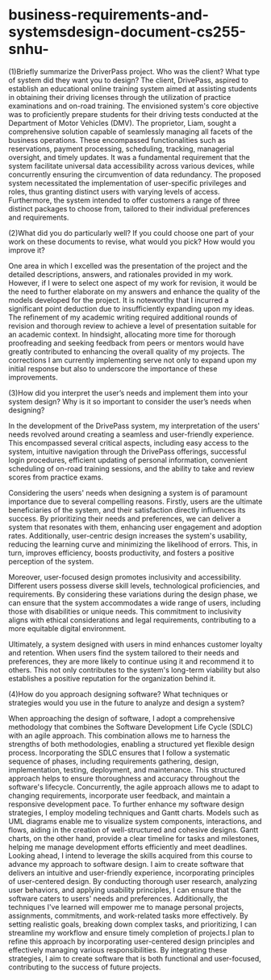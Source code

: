 # business-requirements-and-systemsdesign-document-cs255-snhu-
(1)Briefly summarize the DriverPass project. Who was the client? What type of system did they want you to design?
The client, DrivePass, aspired to establish an educational online training system aimed at assisting students in obtaining their driving licenses through the utilization of practice examinations and on-road training. The envisioned system's core objective was to proficiently prepare students for their driving tests conducted at the Department of Motor Vehicles (DMV). The proprietor, Liam, sought a comprehensive solution capable of seamlessly managing all facets of the business operations. These encompassed functionalities such as reservations, payment processing, scheduling, tracking, managerial oversight, and timely updates. It was a fundamental requirement that the system facilitate universal data accessibility across various devices, while concurrently ensuring the circumvention of data redundancy. The proposed system necessitated the implementation of user-specific privileges and roles, thus granting distinct users with varying levels of access. Furthermore, the system intended to offer customers a range of three distinct packages to choose from, tailored to their individual preferences and requirements.

(2)What did you do particularly well?
If you could choose one part of your work on these documents to revise, what would you pick? How would you improve it?

One area in which I excelled was the presentation of the project and the detailed descriptions, answers, and rationales provided in my work. However, if I were to select one aspect of my work for revision, it would be the need to further elaborate on my answers and enhance the quality of the models developed for the project. It is noteworthy that I incurred a significant point deduction due to insufficiently expanding upon my ideas. The refinement of my academic writing required additional rounds of revision and thorough review to achieve a level of presentation suitable for an academic context. In hindsight, allocating more time for thorough proofreading and seeking feedback from peers or mentors would have greatly contributed to enhancing the overall quality of my projects. The corrections I am currently implementing serve not only to expand upon my initial response but also to underscore the importance of these improvements.

(3)How did you interpret the user’s needs and implement them into your system design? Why is it so important to consider the user’s needs when designing?


In the development of the DrivePass system, my interpretation of the users' needs revolved around creating a seamless and user-friendly experience. This encompassed several critical aspects, including easy access to the system, intuitive navigation through the DrivePass offerings, successful login procedures, efficient updating of personal information, convenient scheduling of on-road training sessions, and the ability to take and review scores from practice exams.

Considering the users' needs when designing a system is of paramount importance due to several compelling reasons. Firstly, users are the ultimate beneficiaries of the system, and their satisfaction directly influences its success. By prioritizing their needs and preferences, we can deliver a system that resonates with them, enhancing user engagement and adoption rates. Additionally, user-centric design increases the system's usability, reducing the learning curve and minimizing the likelihood of errors. This, in turn, improves efficiency, boosts productivity, and fosters a positive perception of the system.

Moreover, user-focused design promotes inclusivity and accessibility. Different users possess diverse skill levels, technological proficiencies, and requirements. By considering these variations during the design phase, we can ensure that the system accommodates a wide range of users, including those with disabilities or unique needs. This commitment to inclusivity aligns with ethical considerations and legal requirements, contributing to a more equitable digital environment.

Ultimately, a system designed with users in mind enhances customer loyalty and retention. When users find the system tailored to their needs and preferences, they are more likely to continue using it and recommend it to others. This not only contributes to the system's long-term viability but also establishes a positive reputation for the organization behind it.

(4)How do you approach designing software? What techniques or strategies would you use in the future to analyze and design a system?

When approaching the design of software, I adopt a comprehensive methodology that combines the Software Development Life Cycle (SDLC) with an agile approach. This combination allows me to harness the strengths of both methodologies, enabling a structured yet flexible design process. Incorporating the SDLC ensures that I follow a systematic sequence of phases, including requirements gathering, design, implementation, testing, deployment, and maintenance. This structured approach helps to ensure thoroughness and accuracy throughout the software's lifecycle. Concurrently, the agile approach allows me to adapt to changing requirements, incorporate user feedback, and maintain a responsive development pace.
To further enhance my software design strategies, I employ modeling techniques and Gantt charts. Models such as UML diagrams enable me to visualize system components, interactions, and flows, aiding in the creation of well-structured and cohesive designs. Gantt charts, on the other hand, provide a clear timeline for tasks and milestones, helping me manage development efforts efficiently and meet deadlines.
Looking ahead, I intend to leverage the skills acquired from this course to advance my approach to software design. I aim to create software that delivers an intuitive and user-friendly experience, incorporating principles of user-centered design. By conducting thorough user research, analyzing user behaviors, and applying usability principles, I can ensure that the software caters to users' needs and preferences.
Additionally, the techniques I've learned will empower me to manage personal projects, assignments, commitments, and work-related tasks more effectively. By setting realistic goals, breaking down complex tasks, and prioritizing, I can streamline my workflow and ensure timely completion of projects.I plan to refine this approach by incorporating user-centered design principles and effectively managing various responsibilities. By integrating these strategies, I aim to create software that is both functional and user-focused, contributing to the success of future projects.

